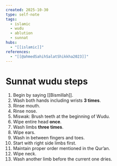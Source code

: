 ```yaml
---
created: 2025-10-30
type: self-note
tags:
  - islamic
  - wudu
  - ablution
  - sunnat
hubs:
  - "[[islamic]]"
references:
  - "[[@ahmedSahihSalatShikkha2023]]"
---
```


# Sunnat wudu steps

1. Begin by saying [[Bismillah]].
2. Wash both hands including wrists **3 times**.
3. Rinse mouth.
4. Rinse nose.
5. Miswak: Brush teeth at the beginning of Wudu.
6. Wipe entire head **once**.
7. Wash limbs **three times**.
8. Wipe ears.
9. Wash in between fingers and toes.
10. Start with right side limbs first.
11. Maintain proper order mentioned in the Qur’an.
12. Wipe neck.
13. Wash another limb before the current one dries.
